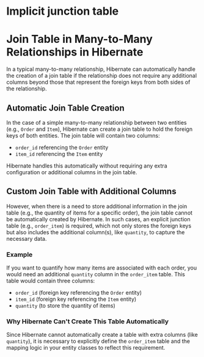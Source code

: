 # Implicit junction table
# Join Table in Many-to-Many Relationships in Hibernate

In a typical many-to-many relationship, Hibernate can automatically handle the creation of a join table if the relationship does not require any additional columns beyond those that represent the foreign keys from both sides of the relationship.

## Automatic Join Table Creation

In the case of a simple many-to-many relationship between two entities (e.g., `Order` and `Item`), Hibernate can create a join table to hold the foreign keys of both entities. The join table will contain two columns:

- `order_id` referencing the `Order` entity
- `item_id` referencing the `Item` entity

Hibernate handles this automatically without requiring any extra configuration or additional columns in the join table.

## Custom Join Table with Additional Columns

However, when there is a need to store additional information in the join table (e.g., the quantity of items for a specific order), the join table cannot be automatically created by Hibernate. In such cases, an explicit junction table (e.g., `order_item`) is required, which not only stores the foreign keys but also includes the additional column(s), like `quantity`, to capture the necessary data.

### Example

If you want to quantify how many items are associated with each order, you would need an additional `quantity` column in the `order_item` table. This table would contain three columns:

- `order_id` (foreign key referencing the `Order` entity)
- `item_id` (foreign key referencing the `Item` entity)
- `quantity` (to store the quantity of items)

### Why Hibernate Can't Create This Table Automatically

Since Hibernate cannot automatically create a table with extra columns (like `quantity`), it is necessary to explicitly define the `order_item` table and the mapping logic in your entity classes to reflect this requirement.

